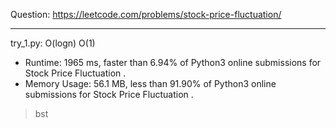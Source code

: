 Question: https://leetcode.com/problems/stock-price-fluctuation/

---

try_1.py: O(logn) O(1)

* Runtime: 1965 ms, faster than 6.94% of Python3 online submissions for Stock Price Fluctuation .
* Memory Usage: 56.1 MB, less than 91.90% of Python3 online submissions for Stock Price Fluctuation .

> bst
